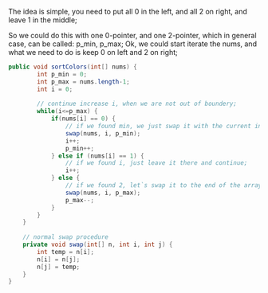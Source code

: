 The idea is simple, you need to put all 0 in the left, and all 2 on right, and leave 1 in the middle;

So we could do this with one 0-pointer, and one 2-pointer, which in general case, can be called: p_min, p_max;
Ok, we could start iterate the nums, and what we need to do is keep 0 on left and 2 on right;

```java
public void sortColors(int[] nums) {
        int p_min = 0;
        int p_max = nums.length-1;
        int i = 0;
		
        // continue increase i, when we are not out of boundery;
        while(i<=p_max) {
            if(nums[i] == 0) {
				// if we found min, we just swap it with the current index, and keep going
                swap(nums, i, p_min);
                i++;
                p_min++;
            } else if (nums[i] == 1) {
				// if we found i, just leave it there and continue;
                i++;
            } else {
				// if we found 2, let`s swap it to the end of the array, and update the p_max index smaller( cuz the last position is already the biggest, we need to find next one to swap);
                swap(nums, i, p_max);
                p_max--;
            }
        }
    }
    
	// normal swap procedure
    private void swap(int[] n, int i, int j) {
        int temp = n[i];
        n[i] = n[j];
        n[j] = temp;
    }
}